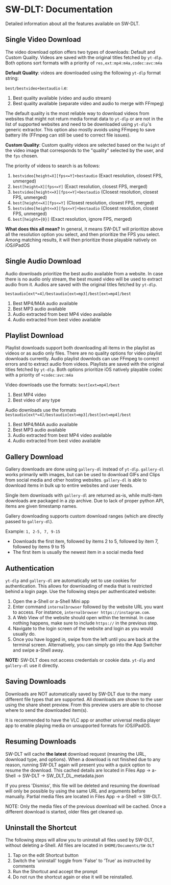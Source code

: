 # SW-DLT: Documentation

Detailed information about all the features available on SW-DLT.

## Single Video Download

The video download option offers two types of downloads: Default and Custom Quality. Videos are saved with the original titles fetched by `yt-dlp`. Both options sort formats with a priority of `res,ext:mp4:m4a,codec:avc:m4a`

**Default Quality**: videos are downloaded using the following `yt-dlp` format string:

 `best/bestvideo+bestaudio` i.e:

1. Best quality available (video and audio stream)
2. Best quality available (separate video and audio to merge with FFmpeg)

The default quality is the most reliable way to download videos from websites that might not return media format data to `yt-dlp` or are not in the list of supported websites and need to be downloaded using `yt-dlp`'s generic extractor. This option also mostly avoids using FFmpeg to save battery life (FFmpeg can still be used to correct file issues).

**Custom Quality**: Custom quality videos are selected based on the `height` of the video image that corresponds to the "quality" selected by the user, and the `fps` chosen.

The priority of videos to search is as follows:

1. `bestvideo[height=X][fps<=Y]+bestaudio`  (Exact resolution, closest FPS, unmerged)
2. `best[height=X][fps<=Y]`                 (Exact resolution, closest FPS, merged)
3. `bestvideo[height<=X][fps<=Y]+bestaudio` (Closest resolution, closest FPS, unmerged)
4. `best[height<=X][fps<=Y]`                (Closest resolution, closest FPS, merged)
5. `bestvideo[height<=X][fps<=Y]+bestaudio` (Closest resolution, closest FPS, unmerged)
6. `best[height={0}]`                       (Exact resolution, ignore FPS, merged)

**What does this all mean?** In general, it means SW-DLT will prioritize above all the resolution option you select, and then prioritize the FPS you select. Among matching results, it will then prioritize those playable natively on iOS/iPadOS 

## Single Audio Download

Audio downloads prioritize the best audio available from a website. In case there is no audio only stream, the best muxed video will be used to extract audio from it. Audios are saved with the original titles fetched by `yt-dlp`.

`bestaudio[ext*=4]/bestaudio[ext=mp3]/best[ext=mp4]/best`

1. Best MP4/M4A audio available
2. Best MP3 audio available
3. Audio extracted from best MP4 video available
4. Audio extracted from best video available

## Playlist Download

Playlist downloads support both downloading all items in the playlist as videos or as audio only files. There are no quality options for video playlist downloads currently. Audio playlist downlods can use FFmpeg to correct errors and to extract audio from videos. Playlists are saved with the original titles fetched by `yt-dlp`. Both options prioritize iOS natively playable codec with a priority of `+codec:avc:m4a`

Video downloads use the formats: `best[ext=mp4]/best`

1. Best MP4 video
2. Best video of any type

Audio downloads use the formats `bestaudio[ext*=4]/bestaudio[ext=mp3]/best[ext=mp4]/best`

1. Best MP4/M4A audio available
2. Best MP3 audio available
3. Audio extracted from best MP4 video available
4. Audio extracted from best video available

## Gallery Download

Gallery downloads are done using `gallery-dl` instead of `yt-dlp`. `gallery-dl` works primarily with images, but can be used to download GIFs and Clips from social media and other hosting websites. `gallery-dl` is able to download items in bulk up to entire websites and user feeds. 

Single item downloads with `gallery-dl` are returned as-is, while multi-item downloads are packaged in a zip archive. Due to lack of proper python API, items are given timestamp names.

Gallery downloading supports custom download ranges (which are directly passed to `gallery-dl`). 

Example: `1, 2-5, 7, 9-15`

- Downloads the first item, followed by items 2 to 5, followed by item 7, followed by items 9 to 15
- The first item is usually the newest item in a social media feed

## Authentication

`yt-dlp` and `gallery-dl` are automatically set to use cookies for authentication. This allows for downloading of media that is restricted behind a login page. Use the following steps per authenticated website:

1. Open the a-Shell or a-Shell Mini app
2. Enter command `internalbrowser` followed by the website URL you want to access. For instance, `internalbrowser https://instagram.com`. 
3. A Web View of the website should open within the terminal. In case nothing happens, make sure to include `https://` in the previous step.
4. Navigate to the login screen of the website and login as you would usually do.
5. Once you have logged in, swipe from the left until you are back at the terminal screen. Alternatively, you can simply go into the App Switcher and swipe a-Shell away.

**NOTE:** SW-DLT does not access credentials or cookie data. `yt-dlp` and `gallery-dl` use it directly.

## Saving Downloads

Downloads are NOT automatically saved by SW-DLT due to the many different file types that are supported. All downloads are shown to the user using the share sheet preview. From this preview users are able to choose where to send the downloaded item(s).

It is recommended to have the VLC app or another universal media player app to enable playing media on unsupported formats for iOS/iPadOS.

## Resuming Downloads

SW-DLT will cache **the latest** download request (meaning the URL, download type, and options). When a download is not finished due to any reason, running SW-DLT again will present you with a quick option to resume the download. This cached details are located in Files App -> a-Shell -> SW-DLT -> SW_DLT_DL_metadata.json

If you press 'Dismiss', this file will be deleted and resuming the download will only be possible by using the same URL and arguments before manually. Partial media files are located in Files App -> a-Shell -> SW-DLT.

NOTE: Only the media files of the previous download will be cached. Once a different download is started, older files get cleaned up.

## Uninstall the Shortcut
The following steps will allow you to uninstall all files used by SW-DLT, without deleting a-Shell. All files are located in `$HOME/Documents/SW-DLT`

1. Tap on the edit Shortcut button
2. Switch the 'uninstall' toggle from 'False' to 'True' as instructed by comments
3. Run the Shortcut and accept the prompt
4. Do not run the shortcut again or else it will be reinstalled.
